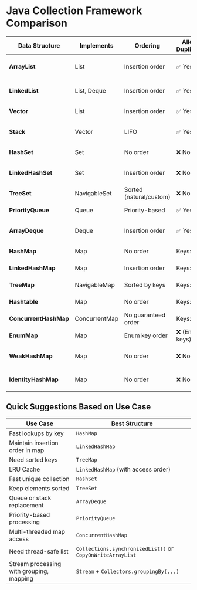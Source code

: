 # Java Collection Framework Comparison

| **Data Structure**     | **Implements**      | **Ordering**                 | **Allows Duplicates** | **Thread-safe** | **Best Use Case**                                      |
|------------------------|---------------------|------------------------------|------------------------|------------------|---------------------------------------------------------|
| **ArrayList**          | List                | Insertion order              | ✅ Yes                 | ❌ No           | Fast random access, frequent reads                      |
| **LinkedList**         | List, Deque         | Insertion order              | ✅ Yes                 | ❌ No           | Frequent insertions/deletions at both ends             |
| **Vector**             | List                | Insertion order              | ✅ Yes                 | ✅ Yes          | Legacy thread-safe list                                 |
| **Stack**              | Vector              | LIFO                         | ✅ Yes                 | ✅ Yes          | LIFO operations (legacy, use Deque instead)             |
| **HashSet**            | Set                 | No order                     | ❌ No                  | ❌ No           | Unique elements, fast lookup                            |
| **LinkedHashSet**      | Set                 | Insertion order              | ❌ No                  | ❌ No           | Maintain insertion order of unique elements            |
| **TreeSet**            | NavigableSet        | Sorted (natural/custom)      | ❌ No                  | ❌ No           | Sorted unique elements                                  |
| **PriorityQueue**      | Queue               | Priority-based               | ✅ Yes                 | ❌ No           | Efficient min/max queue                                 |
| **ArrayDeque**         | Deque               | Insertion order              | ✅ Yes                 | ❌ No           | Stack/queue replacement (Stack, LinkedList)             |
| **HashMap**            | Map                 | No order                     | Keys: ❌ No            | ❌ No           | Fast key-value access                                   |
| **LinkedHashMap**      | Map                 | Insertion order              | Keys: ❌ No            | ❌ No           | Access in order of insertion                            |
| **TreeMap**            | NavigableMap        | Sorted by keys               | Keys: ❌ No            | ❌ No           | Sorted key-value pairs                                  |
| **Hashtable**          | Map                 | No order                     | Keys: ❌ No            | ✅ Yes          | Legacy thread-safe map                                  |
| **ConcurrentHashMap**  | ConcurrentMap       | No guaranteed order          | Keys: ❌ No            | ✅ Yes (Partial)| Thread-safe, high concurrency                           |
| **EnumMap**            | Map                 | Enum key order               | ❌ (Enum keys)         | ❌ No           | When keys are enums                                     |
| **WeakHashMap**        | Map                 | No order                     | ❌ No                  | ❌ No           | Cache w/ automatic GC of keys                           |
| **IdentityHashMap**    | Map                 | No order                     | ❌ No                  | ❌ No           | Compare keys using `==` not `.equals()`                 |



## Quick Suggestions Based on Use Case

| **Use Case**                            | **Best Structure**                                              |
|----------------------------------------|-----------------------------------------------------------------|
| Fast lookups by key                    | `HashMap`                                                       |
| Maintain insertion order in map        | `LinkedHashMap`                                                 |
| Need sorted keys                       | `TreeMap`                                                       |
| LRU Cache                              | `LinkedHashMap` (with access order)                             |
| Fast unique collection                 | `HashSet`                                                       |
| Keep elements sorted                   | `TreeSet`                                                       |
| Queue or stack replacement             | `ArrayDeque`                                                    |
| Priority-based processing              | `PriorityQueue`                                                 |
| Multi-threaded map access              | `ConcurrentHashMap`                                             |
| Need thread-safe list                  | `Collections.synchronizedList()` or `CopyOnWriteArrayList`     |
| Stream processing with grouping, mapping | `Stream` + `Collectors.groupingBy(...)`                          |
